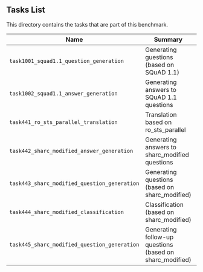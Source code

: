 ## Tasks List 

This directory contains the tasks that are part of this benchmark. 


Name | Summary | Category
---- | ----------- | --------
`task1001_squad1.1_question_generation` | Generating guestions (based on SQuAD 1.1) | Question Generation  
`task1002_squad1.1_answer_generation` | Generating answers to SQuAD 1.1 questions | Answer Generation
`task441_ro_sts_parallel_translation` | Translation based on ro_sts_parallel | Translation
`task442_sharc_modified_answer_generation` | Generating answers to sharc_modified questions | Answer Generation
`task443_sharc_modified_question_generation` | Generating questions (based on sharc_modified) | Question Generation
`task444_sharc_modified_classification` | Classification (based on sharc_modified) | Classification
`task445_sharc_modified_question_generation` | Generating follow-up questions (based on sharc_modified) | Question Generation